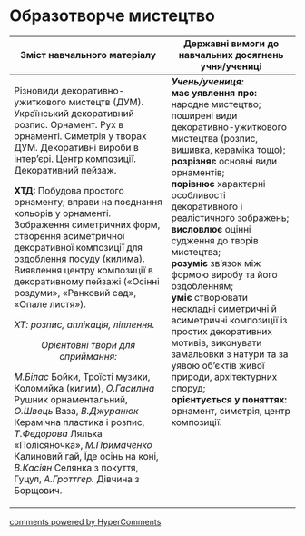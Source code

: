 <div id="hypercomments_widget" class="js-hypercomments-widget invisible"></div>

Образотворче мистецтво
=============================================

<table>
  <tr>
    <td width="55%" align="center"><b>Зміст навчального матеріалу</b></td>
    <td width="45%" align="center"><b>Державні вимоги до навчальних досягнень учня/учениці</b></td>
  </tr>
<tbody>
  <tr>
    <td width="55%" style="vertical-align:top !important;">
<p>Різновиди декоративно-ужиткового мистецтв (ДУМ).  Український декоративний розпис. Орнамент. Рух в орнаменті. Симетрія у творах ДУМ. Декоративні вироби в інтер’єрі. Центр композиції. Декоративний пейзаж.</p>   
<p><b>ХТД:</b> Побудова простого орнаменту; вправи на поєднання кольорів у орнаменті. Зображення симетричних форм, створення асиметричної декоративної композиції для оздоблення посуду (килима). Виявлення центру композиції в декоративному пейзажі («Осінні роздуми», «Ранковий сад», «Опале листя»).</p>
<p><i>ХТ: розпис, аплікація, ліплення.</i></p>
<center><i>Орієнтовні твори для сприймання:</i></center>
<p><i>М.Білас</i> Бойки, Троїсті музики, Коломийка (килим), <i>О.Гасиліна</i> Рушник орнаментальний, <i>О.Швець</i> Ваза, <i>В.Джуранюк</i> Керамічна пластика і розпис, <i>Т.Федорова</i> Лялька «Полісяночка», <i>М.Примаченко</i> Калиновий гай, Їде осінь на коні, <i>В.Касіян</i> Селянка з покуття, Гуцул, <i>А.Гроттгер.</i> Дівчина з Борщович.</p>
	</td>
<td width="45%" style="vertical-align:top !important;"><b><i>Учень/учениця:</i></b><br>
<b>має уявлення про:</b> народне мистецтво; поширені види декоративно-ужиткового мистецтва (розпис, вишивка, кераміка тощо);<br>
<b>розрізняє</b> основні види орнаментів;<br>
<b>порівнює</b> характерні особливості декоративного і реалістичного зображень;<br>
<b>висловлює</b> оцінні судження до творів мистецтва;<br>
<b>розуміє</b> зв’язок між формою виробу та його оздобленням;<br>
<b>уміє</b> створювати нескладні симетричні й асиметричні композиції із простих декоративних мотивів, виконувати замальовки з натури та за уявою об’єктів живої природи, архітектурних споруд;<br>
<b>орієнтується у поняттях:</b> орнамент, симетрія, центр композиції.<br>
</td>
	</tr>
</tbody>
</table>

<div class="js-hypercomments-container">
<a href="http://hypercomments.com" class="hc-link" title="comments widget">comments powered by HyperComments</a>
</div>